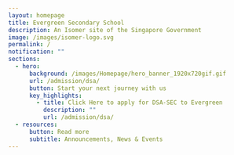 ```yaml
---
layout: homepage
title: Evergreen Secondary School
description: An Isomer site of the Singapore Government
image: /images/isomer-logo.svg
permalink: /
notification: ""
sections:
  - hero:
      background: /images/Homepage/hero_banner_1920x720gif.gif
      url: /admission/dsa/
      button: Start your next journey with us
      key_highlights:
        - title: Click Here to apply for DSA-SEC to Evergreen
          description: ""
          url: /admission/dsa/
  - resources:
      button: Read more
      subtitle: Announcements, News & Events
---
```

